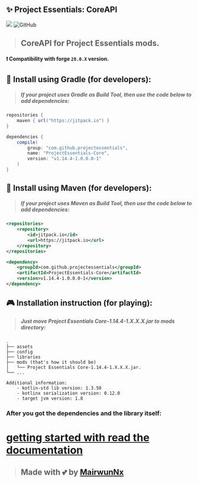 ## ✨ Project Essentials: CoreAPI

[![](https://jitpack.io/v/projectessentials/ProjectEssentials-Core.svg)](https://jitpack.io/#projectessentials/ProjectEssentials-Core)
![GitHub](https://img.shields.io/github/license/ProjectEssentials/ProjectEssentials-Core)

> ## CoreAPI for Project Essentials mods.

#### ❗ Compatibility with forge `28.0.X` version.

## 🧐 Install using Gradle (for developers):
> ##### If your project uses Gradle as Build Tool, then use the code below to add dependencies:

```groovy
repositories {
    maven { url("https://jitpack.io") }
}

dependencies {
    compile(
        group: "com.github.projectessentials",
        name: "ProjectEssentials-Core",
        version: "v1.14.4-1.0.0.0-1"
    )
}
```

## 🤔 Install using Maven (for developers):
> ##### If your project uses Maven as Build Tool, then use the code below to add dependencies:

```xml
<repositories>
    <repository>
        <id>jitpack.io</id>
        <url>https://jitpack.io</url>
    </repository>
</repositories>

<dependency>
	<groupId>com.github.projectessentials</groupId>
	<artifactId>ProjectEssentials-Core</artifactId>
	<version>v1.14.4-1.0.0.0-1</version>
</dependency>
```

## 🎮 Installation instruction (for playing):
> ##### Just move Project Essentials Core-1.14.4-1.X.X.X.jar to mods directory:

```
.
├── assets
├── config
├── libraries
├── mods (that's how it should be)
│   └── Project Essentials Core-1.14.4-1.X.X.X.jar.
└── ...
```

```
Additional information:
    - kotlin-std lib version: 1.3.50
    - kotlinx serialization version: 0.12.0
    - target jvm version: 1.8
```

### After you got the dependencies and the library itself:

# [getting started with read the documentation](./documentation/in-using.md)

> ## Made with 💕 by [MairwunNx](https://mairwunnx.github.io/)
